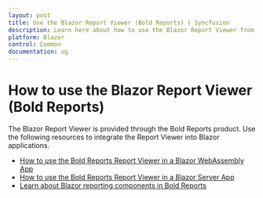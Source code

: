 ```yaml
---
layout: post
title: Use the Blazor Report Viewer (Bold Reports) | Syncfusion
description: Learn here about how to use the Blazor Report Viewer from Bold Reports in Blazor WebAssembly (WASM) and Blazor Server Apps. Explore here to more details.
platform: Blazor
control: Common
documentation: ug
---
```


# How to use the Blazor Report Viewer (Bold Reports)

The Blazor Report Viewer is provided through the Bold Reports product. Use the following resources to integrate the Report Viewer into Blazor applications.

* [How to use the Bold Reports Report Viewer in a Blazor WebAssembly App](https://help.boldreports.com/embedded-reporting/javascript-reporting/report-viewer/how-to/use-javascript-reportviewer-in-blazor-web-assembly-application/)
* [How to use the Bold Reports Report Viewer in a Blazor Server App](https://help.boldreports.com/embedded-reporting/javascript-reporting/report-viewer/how-to/use-javascript-reportviewer-in-blazor-server-application/)
* [Learn about Blazor reporting components in Bold Reports](https://www.boldreports.com/blog/blazor-reporting-components)